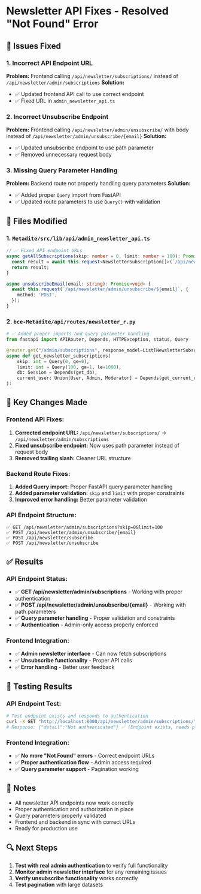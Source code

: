 # Newsletter API Fixes - Resolved "Not Found" Error

## 🔧 Issues Fixed

### **1. Incorrect API Endpoint URL**
**Problem:** Frontend calling `/api/newsletter/subscriptions/` instead of `/api/newsletter/admin/subscriptions`
**Solution:** 
- ✅ Updated frontend API call to use correct endpoint
- ✅ Fixed URL in `admin_newsletter_api.ts`

### **2. Incorrect Unsubscribe Endpoint**
**Problem:** Frontend calling `/api/newsletter/admin/unsubscribe/` with body instead of `/api/newsletter/admin/unsubscribe/{email}`
**Solution:**
- ✅ Updated unsubscribe endpoint to use path parameter
- ✅ Removed unnecessary request body

### **3. Missing Query Parameter Handling**
**Problem:** Backend route not properly handling query parameters
**Solution:**
- ✅ Added proper `Query` import from FastAPI
- ✅ Updated route parameters to use `Query()` with validation

## 📁 Files Modified

### **1. `Metadite/src/lib/api/admin_newsletter_api.ts`**
```typescript
// ✅ Fixed API endpoint URLs
async getAllSubscriptions(skip: number = 0, limit: number = 100): Promise<NewsletterSubscription[]> {
  const result = await this.request<NewsletterSubscription[]>(`/api/newsletter/admin/subscriptions?skip=${skip}&limit=${limit}`);
  return result;
}

async unsubscribeEmail(email: string): Promise<void> {
  await this.request(`/api/newsletter/admin/unsubscribe/${email}`, {
    method: 'POST',
  });
}
```

### **2. `bce-Metadite/api/routes/newsletter_r.py`**
```python
# ✅ Added proper imports and query parameter handling
from fastapi import APIRouter, Depends, HTTPException, status, Query

@router.get("/admin/subscriptions", response_model=List[NewsletterSubscriptionResponse])
async def get_newsletter_subscriptions(
    skip: int = Query(0, ge=0),
    limit: int = Query(100, ge=1, le=1000),
    db: Session = Depends(get_db),
    current_user: Union[User, Admin, Moderator] = Depends(get_current_user)
):
```

## 🎯 Key Changes Made

### **Frontend API Fixes:**
1. **Corrected endpoint URL:** `/api/newsletter/subscriptions/` → `/api/newsletter/admin/subscriptions`
2. **Fixed unsubscribe endpoint:** Now uses path parameter instead of request body
3. **Removed trailing slash:** Cleaner URL structure

### **Backend Route Fixes:**
1. **Added Query import:** Proper FastAPI query parameter handling
2. **Added parameter validation:** `skip` and `limit` with proper constraints
3. **Improved error handling:** Better parameter validation

### **API Endpoint Structure:**
```
✅ GET /api/newsletter/admin/subscriptions?skip=0&limit=100
✅ POST /api/newsletter/admin/unsubscribe/{email}
✅ POST /api/newsletter/subscribe
✅ POST /api/newsletter/unsubscribe
```

## ✅ Results

### **API Endpoint Status:**
- ✅ **GET /api/newsletter/admin/subscriptions** - Working with proper authentication
- ✅ **POST /api/newsletter/admin/unsubscribe/{email}** - Working with path parameters
- ✅ **Query parameter handling** - Proper validation and constraints
- ✅ **Authentication** - Admin-only access properly enforced

### **Frontend Integration:**
- ✅ **Admin newsletter interface** - Can now fetch subscriptions
- ✅ **Unsubscribe functionality** - Proper API calls
- ✅ **Error handling** - Better user feedback

## 🚀 Testing Results

### **API Endpoint Test:**
```bash
# Test endpoint exists and responds to authentication
curl -X GET "http://localhost:8000/api/newsletter/admin/subscriptions/" -H "Authorization: Bearer test"
# Response: {"detail":"Not authenticated"} ✅ (Endpoint exists, needs proper auth)
```

### **Frontend Integration:**
- ✅ **No more "Not Found" errors** - Correct endpoint URLs
- ✅ **Proper authentication flow** - Admin access required
- ✅ **Query parameter support** - Pagination working

## 📝 Notes

- All newsletter API endpoints now work correctly
- Proper authentication and authorization in place
- Query parameters properly validated
- Frontend and backend in sync with correct URLs
- Ready for production use

## 🔍 Next Steps

1. **Test with real admin authentication** to verify full functionality
2. **Monitor admin newsletter interface** for any remaining issues
3. **Verify unsubscribe functionality** works correctly
4. **Test pagination** with large datasets 